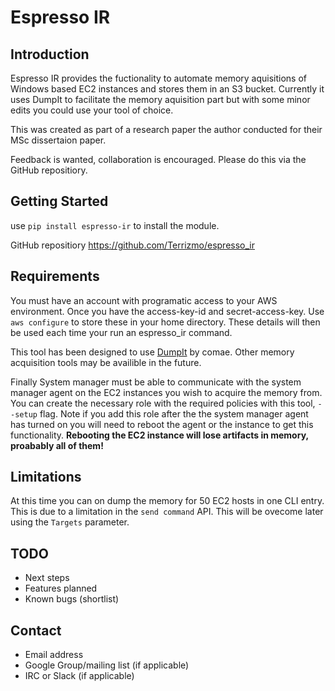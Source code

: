 # Espresso IR

## Introduction

Espresso IR provides the fuctionality to automate memory aquisitions of Windows based EC2 instances and stores them in an S3 bucket. Currently it uses DumpIt to facilitate the memory aquisition part but with some minor edits you could use your tool of choice.

This was created as part of a research paper the author conducted for their MSc dissertaion paper.

Feedback is wanted, collaboration is encouraged. Please do this via the GitHub repositiory.

## Getting Started

use  `pip install espresso-ir` to install the module.

GitHub repositiory <https://github.com/Terrizmo/espresso_ir>

## Requirements

You must have an account with programatic access to your AWS environment. Once you have the access-key-id and secret-access-key. Use `aws configure` to store these in your home directory. These details will then be used each time your run an espresso_ir command.

This tool has been designed to use [DumpIt](https://blog.comae.io/your-favorite-memory-toolkit-is-back-f97072d33d5c) by comae. Other memory acquisition tools may be availible in the future.

Finally System manager must be able to communicate with the system manager agent on the EC2 instances you wish to acquire the memory from. You can create the necessary role with the required policies with this tool,  `--setup` flag. Note if you add this role after the the system manager agent has turned on you will need to reboot the agent or the instance to get this functionality. **Rebooting the EC2 instance will lose artifacts in memory, proabably all of them!**

## Limitations

At this time you can on dump the memory for 50 EC2 hosts in one CLI entry. This is due to a limitation in the `send command` API. This will be ovecome later using the `Targets` parameter.

## TODO

- Next steps
- Features planned
- Known bugs (shortlist)

## Contact

- Email address
- Google Group/mailing list (if applicable)
- IRC or Slack (if applicable)
